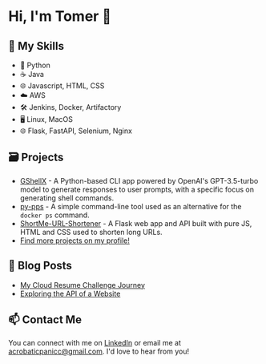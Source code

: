 # Hi, I'm Tomer 👋

## 🚀 My Skills
* 🐍 Python
* ☕ Java
* 🌐 Javascript, HTML, CSS
* ☁️ AWS
* 🛠️ Jenkins, Docker, Artifactory
* 🖥️ Linux, MacOS
* 🌐 Flask, FastAPI, Selenium, Nginx

## 🗃️ Projects
- [GShellX](https://github.com/AcrobaticPanicc/gshellx) - A Python-based CLI app powered by OpenAI's GPT-3.5-turbo model to generate responses to user prompts, with a specific focus on generating shell commands.
- [py-pps](https://github.com/AcrobaticPanicc/py-pps) - A simple command-line tool used as an alternative for the `docker ps` command.
- [ShortMe-URL-Shortener](https://github.com/AcrobaticPanicc/ShortMe-URL-Shortener) - A Flask web app and API built with pure JS, HTML and CSS used to shorten long URLs.
- [Find more projects on my profile!](https://github.com/AcrobaticPanicc?tab=repositories)

## 📝 Blog Posts
- [My Cloud Resume Challenge Journey](https://dev.to/acrobaticpanicc/my-cloud-resume-challenge-journey-4442)
- [Exploring the API of a Website](https://medium.com/analytics-vidhya/exploring-the-api-of-a-website-8579b04df28f)

## 📫 Contact Me
You can connect with me on [LinkedIn](https://www.linkedin.com/in/tomerch/) or email me at acrobaticpanicc@gmail.com. I'd love to hear from you!

